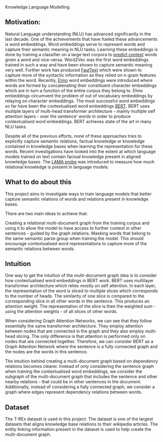 Knowledge Language Modelling 

## Motivation: 
Natural Language understanding (NLU) has advanced significantly in the last decade. One of the achievements that have fueled these advancements is word embeddings. Word embeddings serve to represent words and capture their semantic meaning in NLU tasks. Learning these embeddings is done by training a classifier on a large text corpora to [predict context](https://arxiv.org/pdf/1310.4546.pdf) words given a word and vice-versa. Word2Vec was the first word embeddings trained in such a way and have been shown to capture semantic meaning very well. Further work has produced [FastText]((https://arxiv.org/pdf/1607.04606.pdf)) which were shown to capture more of the syntactic information as they relied on n-gram features within the word. Recently, [Elmo](https://arxiv.org/pdf/1802.05365.pdf) word embeddings were introduced where words are formed by concatenating their constituent character embeddings which are in turn a function of the entire corpus they belong to. Elmo embeddings circumvent the problem of out of vocabulary embeddings by relaying on character embeddings. The most successful word embeddings so far have been the contextualised word embeddings [BERT](https://arxiv.org/pdf/1810.04805.pdf). BERT uses multiple layers of multi-head transformer architecture - mainly multiple self attention layers - over the sentence' words in order to produce contextualised word embeddings. BERT achieves state of the art in many NLU tasks.

Despite all of the previous efforts, none of these approaches tries to explicitly capture semantic relations, factual knowledge or knowledge contained in knowledge bases when learning the representation for these words. Recent investigations have looked into the extent at which language models trained on text contain factual knowledge present in aligned knowledge bases.  The [LAMA probe](https://arxiv.org/pdf/1909.01066.pdf) was introduced to measure how much relational knowledge is present in language models. 

## What to do about this
This project aims to investigate ways to train language models that better capture semantic relations of words and relations present in knowledge bases.

There are two main ideas to achieve that:
 
Creating a relational multi-document graph from the training corpus and using it to allow the model to have access to further context in other sentences - guided by the graph relations.
Masking words that belong to the same semantic parse group when training the model. This should encourage contextualised word representations to capture more of the semantic relations between words. 



## Intuition
One way to get the intuition of the multi-document graph idea is to consider how contextualised word embeddings in BERT work. BERT uses multilayer transformer architecture which relies mostly on self attention. In each layer, the representation of the word is sliced to multiple slices which corresponds to the number of heads. The similarity of one slice is compared to the corresponding slice in all other words in the sentence. This produces an attention weight. The representation of the slice is then the weighted sum - using the attention weights - of all slices of other words.

When considering Graph Attention Networks, we can see that they follow essentially the same transformer architecture. They employ attention between nodes that are connected in the graph and they also employ multi-head slicing. The only difference is that attention is performed only on nodes that are connected together. Therefore, we can consider BERT as a Graph Attention Network where the sentence is a fully connected graph and the nodes are the words in this sentence. 

The intuition behind creating a multi-document graph based on dependency relations becomes clearer. Instead of only considering the sentence graph when training the contextualised word embeddings, we consider the subgraph of the multi-document graph that includes the sentence and other nearby relations - that could be in other sentences in the document. Additionally, instead of considering a fully connected graph, we consider a graph where edges represent dependency relations between words. 

## Dataset 
The T-REx dataset is used in this project. The dataset is one of the largest datasets that aligns knowledge base relations to their wikipedia articles. The entity linking information present in the dataset is used to help create the multi-document graph.  

